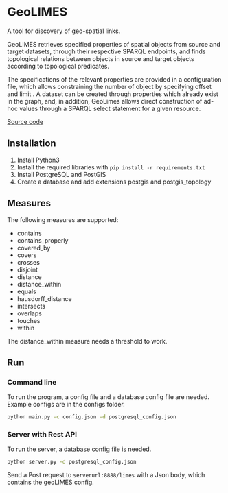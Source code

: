 # GeoLIMES

A tool for discovery of geo-spatial links.

GeoLIMES retrieves specified properties of spatial objects from source and target datasets, through their respective SPARQL endpoints, and finds topological relations between objects in source and target objects according to topological predicates.

The specifications of the relevant properties are provided in a configuration file, which allows constraining the number of object by specifying offset and limit . A dataset can be created through properties which already exist in the graph, and, in addition, GeoLimes allows direct construction of ad-hoc values through a SPARQL select statement for a given resource.

[Source code](https://git.informatik.uni-leipzig.de/mam10kzu/Python-LIMES)

## Installation

1. Install Python3
2. Install the required libraries with `pip install -r requirements.txt`
3. Install PostgreSQL and PostGIS
4. Create a database and add extensions postgis and postgis_topology

## Measures

The following measures are supported:

- contains
- contains_properly
- covered_by
- covers
- crosses
- disjoint
- distance
- distance_within
- equals
- hausdorff_distance
- intersects
- overlaps
- touches
- within

The distance_within measure needs a threshold to work.

## Run

### Command line

To run the program, a config file and a database config file are needed. Example configs are in the configs folder.
```bash
python main.py -c config.json -d postgresql_config.json
```

### Server with Rest API

To run the server, a database config file is needed.

```bash
python server.py -d postgresql_config.json
```

Send a Post request to `serverurl:8888/limes` with a Json body, which contains the geoLIMES config.